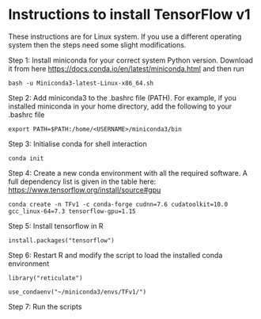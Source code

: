 # Instructions to install TensorFlow v1 

These instructions are for Linux system. If you use a different operating system then the steps need some slight modifications.

Step 1: Install miniconda for your correct system Python version. Download it from here https://docs.conda.io/en/latest/miniconda.html and then run 

`bash -u Miniconda3-latest-Linux-x86_64.sh`

Step 2: Add miniconda3 to the .bashrc file (PATH). For example, if you installed miniconda in your home directory, add the following to your .bashrc file

`export PATH=$PATH:/home/<USERNAME>/miniconda3/bin`

Step 3: Initialise conda for shell interaction

`conda init`

Step 4: Create a new conda environment with all the required software. A full dependency list is given in the table here: https://www.tensorflow.org/install/source#gpu
                      
`conda create -n TFv1 -c conda-forge cudnn=7.6 cudatoolkit=10.0 gcc_linux-64=7.3 tensorflow-gpu=1.15`

Step 5: Install tensorflow in R

`install.packages("tensorflow")`

Step 6: Restart R and modify the script to load the installed conda environment

`library("reticulate")`

`use_condaenv("~/miniconda3/envs/TFv1/")`

Step 7: Run the scripts